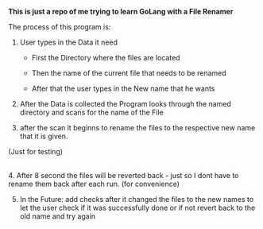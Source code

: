 **This is just a repo of me trying to learn GoLang with a File Renamer** 

The process of this program is:

1. User types in the Data it need
    - First the Directory where the files are located

    - Then the name of the current file that needs to be renamed

    - After that the user types in the New name that he wants

2. After the Data is collected the Program looks through the named directory and scans for the name of the File

3. after the scan it beginns to rename the files to the respective new name that it is given.


<p>(Just for testing)</p><br>
4. After 8 second the files will be reverted back
    - just so I dont have to rename them back after each run. (for convenience)

5. In the Future: add checks after it changed the files to the new names to let the user check if it was successfully done or if not revert back to the old name and try again